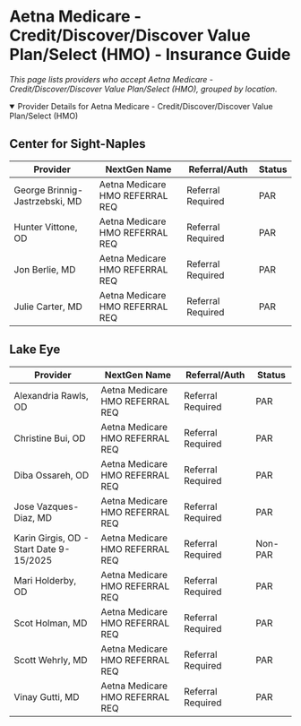 # Aetna Medicare - Credit/Discover/Discover Value Plan/Select (HMO) - Insurance Guide

*This page lists providers who accept Aetna Medicare - Credit/Discover/Discover Value Plan/Select (HMO), grouped by location.*

<details open><summary>Provider Details for Aetna Medicare - Credit/Discover/Discover Value Plan/Select (HMO)</summary>

## Center for Sight-Naples

| Provider | NextGen Name | Referral/Auth | Status |
|----------|-------------|--------------|--------|
| George Brinnig-Jastrzebski, MD | Aetna Medicare HMO REFERRAL REQ | Referral Required | PAR |
| Hunter Vittone, OD | Aetna Medicare HMO REFERRAL REQ | Referral Required | PAR |
| Jon Berlie, MD | Aetna Medicare HMO REFERRAL REQ | Referral Required | PAR |
| Julie Carter, MD | Aetna Medicare HMO REFERRAL REQ | Referral Required | PAR |

## Lake Eye 

| Provider | NextGen Name | Referral/Auth | Status |
|----------|-------------|--------------|--------|
| Alexandria Rawls, OD | Aetna Medicare HMO REFERRAL REQ | Referral Required | PAR |
| Christine Bui, OD | Aetna Medicare HMO REFERRAL REQ | Referral Required | PAR |
| Diba Ossareh, OD | Aetna Medicare HMO REFERRAL REQ | Referral Required | PAR |
| Jose Vazques-Diaz, MD | Aetna Medicare HMO REFERRAL REQ | Referral Required | PAR |
| Karin Girgis, OD - Start Date 9-15/2025 | Aetna Medicare HMO REFERRAL REQ | Referral Required | Non-PAR |
| Mari Holderby, OD | Aetna Medicare HMO REFERRAL REQ | Referral Required | PAR |
| Scot Holman, MD | Aetna Medicare HMO REFERRAL REQ | Referral Required | PAR |
| Scott Wehrly, MD | Aetna Medicare HMO REFERRAL REQ | Referral Required | PAR |
| Vinay Gutti, MD | Aetna Medicare HMO REFERRAL REQ | Referral Required | PAR |

</details>


